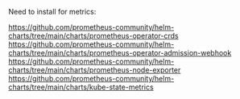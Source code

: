 Need to install for metrics:

https://github.com/prometheus-community/helm-charts/tree/main/charts/prometheus-operator-crds
https://github.com/prometheus-community/helm-charts/tree/main/charts/prometheus-operator-admission-webhook
https://github.com/prometheus-community/helm-charts/tree/main/charts/prometheus-node-exporter
https://github.com/prometheus-community/helm-charts/tree/main/charts/kube-state-metrics
